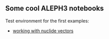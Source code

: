 ## Some cool ALEPH3 notebooks

Test environment for the first examples:

  - [working with nuclide vectors](https://nbviewer.jupyter.org/github/luca-fiorito-11/ALEPH3/blob/master/nb_composition.ipynb)

